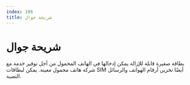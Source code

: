 ```yaml
---
index: 106
title: شريحة جوال
---
```

# شريحة جوال

بطاقة صغيرة قابلة للإزالة يمكن إدخالها في الهاتف المحمول من أجل توفير خدمة مع شركة هاتف محمول معينة. يمكن لبطاقات SIM أيضًا تخزين أرقام الهواتف والرسائل النصية.
